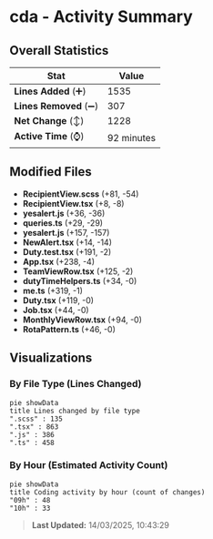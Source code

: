 # cda - Activity Summary 

## Overall Statistics

| Stat                   | Value                                                             |
| ---------------------- | ----------------------------------------------------------------- |
| **Lines Added** (➕)   | 1535                                          |
| **Lines Removed** (➖) | 307                                        |
| **Net Change** (↕)    | 1228                |
| **Active Time** (⌚)   | 92 minutes |


## Modified Files
- **RecipientView.scss** (+81, -54)
- **RecipientView.tsx** (+8, -8)
- **yesalert.js** (+36, -36)
- **queries.ts** (+29, -29)
- **yesalert.js** (+157, -157)
- **NewAlert.tsx** (+14, -14)
- **Duty.test.tsx** (+191, -2)
- **App.tsx** (+238, -4)
- **TeamViewRow.tsx** (+125, -2)
- **dutyTimeHelpers.ts** (+34, -0)
- **me.ts** (+319, -1)
- **Duty.tsx** (+119, -0)
- **Job.tsx** (+44, -0)
- **MonthlyViewRow.tsx** (+94, -0)
- **RotaPattern.ts** (+46, -0)

## Visualizations

### By File Type (Lines Changed)

```mermaid
pie showData
title Lines changed by file type
".scss" : 135
".tsx" : 863
".js" : 386
".ts" : 458
```

### By Hour (Estimated Activity Count)

```mermaid
pie showData
title Coding activity by hour (count of changes)
"09h" : 48
"10h" : 33
```


> **Last Updated:** 14/03/2025, 10:43:29